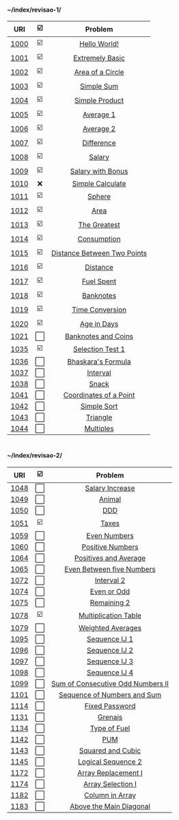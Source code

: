 #### \~/index/revisao-1/


|                                    URI                                    | ☑️ |                                              Problem                                             |
|:-------------------------------------------------------------------------:|:-:|:------------------------------------------------------------------------------------------------:|
|                                      [1000](https://www.urionlinejudge.com.br/judge/en/problems/view/1000)                                 | ☑️ |                                              [Hello World!](https://github.com/deomorxsy/SI/blob/master/LP1/rev-URI/revisao-1/rev01_1000.py)                                        |
|                                      [1001](https://www.urionlinejudge.com.br/judge/en/problems/view/1001)                                 | ☑️ |                                            [Extremely Basic](https://github.com/deomorxsy/SI/blob/master/LP1/rev-URI/revisao-1/rev01_1001.py)                                       |
|                                      [1002](https://www.urionlinejudge.com.br/judge/en/problems/view/1002)                                 | ☑️ |                                            [Area of a Circle](https://github.com/deomorxsy/SI/blob/master/LP1/rev-URI/revisao-1/rev01_1002.py)                                      |
|                                      [1003](https://www.urionlinejudge.com.br/judge/en/problems/view/1003)                                 | ☑️ |                                               [Simple Sum](https://github.com/deomorxsy/SI/blob/master/LP1/rev-URI/revisao-1/rev01_1003.py)                                         |
|                                      [1004](https://www.urionlinejudge.com.br/judge/en/problems/view/1004)                                 | ☑️ |                                             [Simple Product](https://github.com/deomorxsy/SI/blob/master/LP1/rev-URI/revisao-1/rev01_1004.py)                                       |
|                                      [1005](https://www.urionlinejudge.com.br/judge/en/problems/view/1005)                                 | ☑️ |                                               [Average 1](https://github.com/deomorxsy/SI/blob/master/LP1/rev-URI/revisao-1/rev01_1005.py)                                          |
|                                      [1006](https://www.urionlinejudge.com.br/judge/en/problems/view/1006)                                 | ☑️ |                                               [Average 2](https://github.com/deomorxsy/SI/blob/master/LP1/rev-URI/revisao-1/rev01_1006.py)                                          |
|                                      [1007](https://www.urionlinejudge.com.br/judge/en/problems/view/1007)                                 | ☑️ |                                               [Difference](https://github.com/deomorxsy/SI/blob/master/LP1/rev-URI/revisao-1/rev01_1007.py)                                         |
|                                      [1008](https://www.urionlinejudge.com.br/judge/en/problems/view/1008)                                 | ☑️ |                                                 [Salary](https://github.com/deomorxsy/SI/blob/master/LP1/rev-URI/revisao-1/rev01_1008.py)                                           |
|                                      [1009](https://www.urionlinejudge.com.br/judge/en/problems/view/1009)                                 | ☑️ |                                           [Salary with Bonus](https://github.com/deomorxsy/SI/blob/master/LP1/rev-URI/revisao-1/rev01_1009.py)                                      |
|                                      [1010](https://www.urionlinejudge.com.br/judge/en/problems/view/1010)                                 | ❌ |                                            [Simple Calculate](https://github.com/deomorxsy/SI/blob/master/LP1/rev-URI/revisao-1/rev01_1010.py)                                      |
|                                      [1011](https://www.urionlinejudge.com.br/judge/en/problems/view/1011)                                 | ☑️ |                                                 [Sphere](https://github.com/deomorxsy/SI/blob/master/LP1/rev-URI/revisao-1/rev01_1011.py)                                           |
|                                      [1012](https://www.urionlinejudge.com.br/judge/en/problems/view/1012)                                 | ☑️ |                                                  [Area](https://github.com/deomorxsy/SI/blob/master/LP1/rev-URI/revisao-1/rev01_1012.py)                                            |
|                                      [1013](https://www.urionlinejudge.com.br/judge/en/problems/view/1013)                                 | ☑️ |                                              [The Greatest](https://github.com/deomorxsy/SI/blob/master/LP1/rev-URI/revisao-1/rev01_1013.py)                                        |
|                                      [1014](https://www.urionlinejudge.com.br/judge/en/problems/view/1014)                                 | ☑️ |                                              [Consumption](https://github.com/deomorxsy/SI/blob/master/LP1/rev-URI/revisao-1/rev01_1014.py)                                         |
|                                      [1015](https://www.urionlinejudge.com.br/judge/en/problems/view/1015)                                 | ☑️ |                                      [Distance Between Two Points](https://github.com/deomorxsy/SI/blob/master/LP1/rev-URI/revisao-1/rev01_1015.py)                                 |
|                                      [1016](https://www.urionlinejudge.com.br/judge/en/problems/view/1016)                                 | ☑️ |                                                [Distance](https://github.com/deomorxsy/SI/blob/master/LP1/rev-URI/revisao-1/rev01_1016.py)                                          |
|                                      [1017](https://www.urionlinejudge.com.br/judge/en/problems/view/1017)                                 | ☑️ |                                               [Fuel Spent](https://github.com/deomorxsy/SI/blob/master/LP1/rev-URI/revisao-1/rev01_1017.py)                                         |
|                                      [1018](https://www.urionlinejudge.com.br/judge/en/problems/view/1018)                                 | ☑️ |                                               [Banknotes](https://github.com/deomorxsy/SI/blob/master/LP1/rev-URI/revisao-1/rev01_1018.py)                                          |
|                                      [1019](https://www.urionlinejudge.com.br/judge/en/problems/view/1019)                                 | ☑️ |                                            [Time Conversion](https://github.com/deomorxsy/SI/blob/master/LP1/rev-URI/revisao-1/rev01_1019.py)                                       |
|                                      [1020](https://www.urionlinejudge.com.br/judge/en/problems/view/1020)                                 | ☑️ |                                              [Age in Days](https://github.com/deomorxsy/SI/blob/master/LP1/rev-URI/revisao-1/rev01_1020.py)                                         |
|                                      [1021](https://www.urionlinejudge.com.br/judge/en/problems/view/1021)                                 | ⬜ |                                          [Banknotes and Coins](https://github.com/deomorxsy/SI/blob/master/LP1/rev-URI/revisao-1/rev01_1021.py)                                     |
|                                      [1035](https://www.urionlinejudge.com.br/judge/en/problems/view/1035)                                 | ☑️ |                                            [Selection Test 1](https://github.com/deomorxsy/SI/blob/master/LP1/rev-URI/revisao-1/rev01_1035.py)                                      |
|                                      [1036](https://www.urionlinejudge.com.br/judge/en/problems/view/1036)                                 | ⬜ |                                           [Bhaskara's Formula](https://github.com/deomorxsy/SI/blob/master/LP1/rev-URI/revisao-1/rev01_1036.py)                                     |
|                                      [1037](https://www.urionlinejudge.com.br/judge/en/problems/view/1037)                                 | ⬜ |                                                [Interval](https://github.com/deomorxsy/SI/blob/master/LP1/rev-URI/revisao-1/rev01_1037.py)                                          |
|                                      [1038](https://www.urionlinejudge.com.br/judge/en/problems/view/1038)                                 | ⬜ |                                                 [Snack](https://github.com/deomorxsy/SI/blob/master/LP1/rev-URI/revisao-1/rev01_1038.py)                                            |
|                                      [1041](https://www.urionlinejudge.com.br/judge/en/problems/view/1041)                                 | ⬜ |                                         [Coordinates of a Point](https://github.com/deomorxsy/SI/blob/master/LP1/rev-URI/revisao-1/rev01_1041.py)                                   |
|                                      [1042](https://www.urionlinejudge.com.br/judge/en/problems/view/1042)                                 | ⬜ |                                              [Simple Sort](https://github.com/deomorxsy/SI/blob/master/LP1/rev-URI/revisao-1/rev01_1042.py)                                         |
|                                      [1043](https://www.urionlinejudge.com.br/judge/en/problems/view/1043)                                 | ⬜ |                                                [Triangle](https://github.com/deomorxsy/SI/blob/master/LP1/rev-URI/revisao-1/rev01_1043.py)                                          |
|                                      [1044](https://www.urionlinejudge.com.br/judge/en/problems/view/1044)                                 | ⬜ |                                               [Multiples](https://github.com/deomorxsy/SI/blob/master/LP1/rev-URI/revisao-1/rev01_1044.py)                                          |


#

#### \~/index/revisao-2/

|                                  URI                                  | ☑️ |                                                         Problem                                                        |
|:---------------------------------------------------------------------:|:-:|:----------------------------------------------------------------------------------------------------------------------:|
| [1048](https://www.urionlinejudge.com.br/judge/en/problems/view/1048) | ⬜ |          [Salary Increase](https://github.com/deomorxsy/SI/blob/master/LP1/rev-URI/revisao-2/rev2-1048.py)          |
| [1049](https://www.urionlinejudge.com.br/judge/en/problems/view/1049) | ⬜ |               [Animal](https://github.com/deomorxsy/SI/blob/master/LP1/rev-URI/revisao-2/rev2-1049.py)              |
| [1050](https://www.urionlinejudge.com.br/judge/en/problems/view/1050) | ⬜ |                [DDD](https://github.com/deomorxsy/SI/blob/master/LP1/rev-URI/revisao-2/rev2-1050.py)                |
| [1051](https://www.urionlinejudge.com.br/judge/en/problems/view/1051) | ☑️ |               [Taxes](https://github.com/deomorxsy/SI/blob/master/LP1/rev-URI/revisao-2/rev2-1051.py)               |
| [1059](https://www.urionlinejudge.com.br/judge/en/problems/view/1059) | ⬜ |            [Even Numbers](https://github.com/deomorxsy/SI/blob/master/LP1/rev-URI/revisao-2/rev2-1059.py)           |
| [1060](https://www.urionlinejudge.com.br/judge/en/problems/view/1060) | ⬜ |          [Positive Numbers](https://github.com/deomorxsy/SI/blob/master/LP1/rev-URI/revisao-2/rev2-1060.py)         |
| [1064](https://www.urionlinejudge.com.br/judge/en/problems/view/1064) | ⬜ |       [Positives and Average](https://github.com/deomorxsy/SI/blob/master/LP1/rev-URI/revisao-2/rev2-1064.py)       |
| [1065](https://www.urionlinejudge.com.br/judge/en/problems/view/1065) | ⬜ |     [Even Between five Numbers](https://github.com/deomorxsy/SI/blob/master/LP1/rev-URI/revisao-2/rev2-1065.py)     |
| [1072](https://www.urionlinejudge.com.br/judge/en/problems/view/1072) | ⬜ |             [Interval 2](https://github.com/deomorxsy/SI/blob/master/LP1/rev-URI/revisao-2/rev2-1072.py)            |
| [1074](https://www.urionlinejudge.com.br/judge/en/problems/view/1074) | ⬜ |            [Even or Odd](https://github.com/deomorxsy/SI/blob/master/LP1/rev-URI/revisao-2/rev2-1074.py)            |
| [1075](https://www.urionlinejudge.com.br/judge/en/problems/view/1075) | ⬜ |            [Remaining 2](https://github.com/deomorxsy/SI/blob/master/LP1/rev-URI/revisao-2/rev2-1075.py)            |
| [1078](https://www.urionlinejudge.com.br/judge/en/problems/view/1078) | ☑️ |        [Multiplication Table](https://github.com/deomorxsy/SI/blob/master/LP1/rev-URI/revisao-2/rev2-1078.py)       |
| [1079](https://www.urionlinejudge.com.br/judge/en/problems/view/1079) | ⬜ |         [Weighted Averages](https://github.com/deomorxsy/SI/blob/master/LP1/rev-URI/revisao-2/rev2-1079.py)         |
| [1095](https://www.urionlinejudge.com.br/judge/en/problems/view/1095) | ⬜ |           [Sequence IJ 1](https://github.com/deomorxsy/SI/blob/master/LP1/rev-URI/revisao-2/rev2-1095.py)           |
| [1096](https://www.urionlinejudge.com.br/judge/en/problems/view/1096) | ⬜ |           [Sequence IJ 2](https://github.com/deomorxsy/SI/blob/master/LP1/rev-URI/revisao-2/rev2-1096.py)           |
| [1097](https://www.urionlinejudge.com.br/judge/en/problems/view/1097) | ⬜ |           [Sequence IJ 3](https://github.com/deomorxsy/SI/blob/master/LP1/rev-URI/revisao-2/rev2-1097.py)           |
| [1098](https://www.urionlinejudge.com.br/judge/en/problems/view/1098) | ⬜ |           [Sequence IJ 4](https://github.com/deomorxsy/SI/blob/master/LP1/rev-URI/revisao-2/rev2-1098.py)           |
| [1099](https://www.urionlinejudge.com.br/judge/en/problems/view/1099) | ⬜ | [Sum of Consecutive Odd Numbers II](https://github.com/deomorxsy/SI/blob/master/LP1/rev-URI/revisao-2/rev2-1099.py) |
| [1101](https://www.urionlinejudge.com.br/judge/en/problems/view/1101) | ⬜ |    [Sequence of Numbers and Sum](https://github.com/deomorxsy/SI/blob/master/LP1/rev-URI/revisao-2/rev2-1101.py)    |
| [1114](https://www.urionlinejudge.com.br/judge/en/problems/view/1114) | ⬜ |           [Fixed Password](https://github.com/deomorxsy/SI/blob/master/LP1/rev-URI/revisao-2/rev2-1114.py)          |
| [1131](https://www.urionlinejudge.com.br/judge/en/problems/view/1131) | ⬜ |              [Grenais](https://github.com/deomorxsy/SI/blob/master/LP1/rev-URI/revisao-2/rev2-1131.py)              |
| [1134](https://www.urionlinejudge.com.br/judge/en/problems/view/1134) | ⬜ |            [Type of Fuel](https://github.com/deomorxsy/SI/blob/master/LP1/rev-URI/revisao-2/rev2-1134.py)           |
| [1142](https://www.urionlinejudge.com.br/judge/en/problems/view/1142) | ⬜ |                [PUM](https://github.com/deomorxsy/SI/blob/master/LP1/rev-URI/revisao-2/rev2-1142.py)                |
| [1143](https://www.urionlinejudge.com.br/judge/en/problems/view/1143) | ⬜ |         [Squared and Cubic](https://github.com/deomorxsy/SI/blob/master/LP1/rev-URI/revisao-2/rev2-1143.py)         |
| [1145](https://www.urionlinejudge.com.br/judge/en/problems/view/1145) | ⬜ |         [Logical Sequence 2](https://github.com/deomorxsy/SI/blob/master/LP1/rev-URI/revisao-2/rev2-1145.py)        |
| [1172](https://www.urionlinejudge.com.br/judge/en/problems/view/1172) | ⬜ |        [Array Replacement I](https://github.com/deomorxsy/SI/blob/master/LP1/rev-URI/revisao-2/rev2-1172.py)        |
| [1174](https://www.urionlinejudge.com.br/judge/en/problems/view/1174) | ⬜ |         [Array Selection I](https://github.com/deomorxsy/SI/blob/master/LP1/rev-URI/revisao-2/rev2-1174.py)         |
| [1182](https://www.urionlinejudge.com.br/judge/en/problems/view/1182) | ⬜ |          [Column in Array](https://github.com/deomorxsy/SI/blob/master/LP1/rev-URI/revisao-2/rev2-1182.py)          |
| [1183](https://www.urionlinejudge.com.br/judge/en/problems/view/1183) | ⬜ |      [Above the Main Diagonal](https://github.com/deomorxsy/SI/blob/master/LP1/rev-URI/revisao-2/rev2-1183.py)      |
